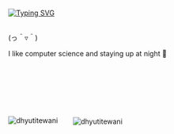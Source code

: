 <br>
<a href="https://git.io/typing-svg"><img src="https://readme-typing-svg.demolab.com?font=SF+Pro+Mono&pause=800&color=7D9CEB&width=535&lines=Hello+there!;I&apos;m+Dhyuti+Tewani.&size=28" alt="Typing SVG" /></a>

<br>
<br>

(っ＾▿＾)

I like computer science and staying up at night 🌃 

<br>

# 
<br>
<br>

<p><img align="left" src="https://github-readme-stats.vercel.app/api/top-langs?username=dhyutitewani&show_icons=true&locale=en&layout=compact&theme=tokyonight" alt="dhyutitewani"/></p>

<p>&nbsp;&nbsp;&nbsp;&nbsp;&nbsp;&nbsp;&nbsp;<img align="center" src="https://github-readme-stats.vercel.app/api?username=dhyutitewani&show_icons=true&locale=en&theme=tokyonight" alt="dhyutitewani"/></p>




